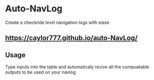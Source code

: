 # Auto-NavLog
Create a checkride level navigation logs with eiase

## https://caylor777.github.io/auto-NavLog/

## Usage
Type inputs into the table and automaticaly recive all the compuatable outputs to be used on your navlog
